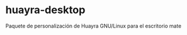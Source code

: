 huayra-desktop
==============

Paquete de personalización de Huayra GNU/Linux para el escritorio mate
